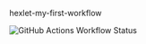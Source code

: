 hexlet-my-first-workflow

![GitHub Actions Workflow Status](https://img.shields.io/github/actions/workflow/status/actions/toolkit/unit-tests.yml)





